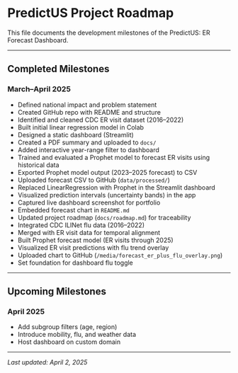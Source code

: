 # PredictUS Project Roadmap

This file documents the development milestones of the PredictUS: ER Forecast Dashboard.

---

## Completed Milestones

### March–April 2025
-  Defined national impact and problem statement
-  Created GitHub repo with README and structure
-  Identified and cleaned CDC ER visit dataset (2016–2022)
-  Built initial linear regression model in Colab
-  Designed a static dashboard (Streamlit)
-  Created a PDF summary and uploaded to `docs/`
-  Added interactive year-range filter to dashboard
-  Trained and evaluated a Prophet model to forecast ER visits using historical data
-  Exported Prophet model output (2023–2025 forecast) to CSV
-  Uploaded forecast CSV to GitHub (`data/processed/`)
-  Replaced LinearRegression with Prophet in the Streamlit dashboard
-  Visualized prediction intervals (uncertainty bands) in the app
-  Captured live dashboard screenshot for portfolio
-  Embedded forecast chart in `README.md`
-  Updated project roadmap (`docs/roadmap.md`) for traceability
- Integrated CDC ILINet flu data (2016–2022)
- Merged with ER visit data for temporal alignment
- Built Prophet forecast model (ER visits through 2025)
- Visualized ER visit predictions with flu trend overlay
- Uploaded chart to GitHub (`/media/forecast_er_plus_flu_overlay.png`)
- Set foundation for dashboard flu toggle 

---

## Upcoming Milestones

### April 2025
- Add subgroup filters (age, region)
- Introduce mobility, flu, and weather data
- Host dashboard on custom domain

---

_Last updated: April 2, 2025_
